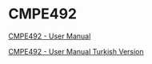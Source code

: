 # CMPE492

[CMPE492 - User Manual](https://github.com/user-attachments/files/18360944/CMPE492.-.User.Manual.2.pdf)

[CMPE492 - User Manual Turkish Version](https://github.com/user-attachments/files/18360945/CMPE492.-.User.Manual.dosyasinin.kopyasi.pdf)
